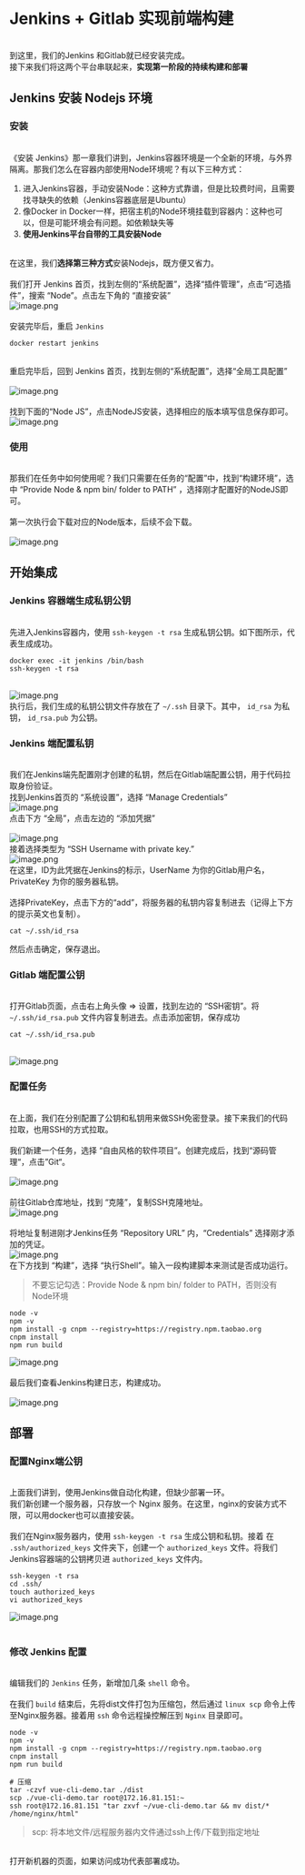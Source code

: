 # Jenkins + Gitlab 实现前端构建


<br />到这里，我们的Jenkins 和Gitlab就已经安装完成。<br />接下来我们将这两个平台串联起来，**实现第一阶段的持续构建和部署**

<a name="PL5tW"></a>
## Jenkins 安装 Nodejs 环境


<a name="56rzz"></a>
### 安装

<br />《安装 Jenkins》那一章我们讲到，Jenkins容器环境是一个全新的环境，与外界隔离。那我们怎么在容器内部使用Node环境呢？有以下三种方式：<br />

1. 进入Jenkins容器，手动安装Node：这种方式靠谱，但是比较费时间，且需要找寻缺失的依赖（Jenkins容器底层是Ubuntu）
1. 像Docker in Docker一样，把宿主机的Node环境挂载到容器内：这种也可以，但是可能环境会有问题。如依赖缺失等
1. **使用Jenkins平台自带的工具安装Node**


<br />在这里，我们**选择第三种方式**安装Nodejs，既方便又省力。<br />
<br />我们打开 Jenkins 首页，找到左侧的“系统配置”，选择“插件管理”，点击“可选插件”，搜索 “Node”。点击左下角的 “直接安装”<br />![image.png](https://images.gitee.com/uploads/images/2020/0728/201229_456f3538_1720749.png)<br />
<br />安装完毕后，重启 `Jenkins` 
```shell
docker restart jenkins
```

<br />重启完毕后，回到 Jenkins 首页，找到左侧的“系统配置”，选择“全局工具配置”<br />
<br />![image.png](https://images.gitee.com/uploads/images/2020/0728/201318_1568af76_1720749.png)<br />
<br />找到下面的“Node JS”，点击NodeJS安装，选择相应的版本填写信息保存即可。<br />![image.png](https://images.gitee.com/uploads/images/2020/0728/201355_45888ae8_1720749.png)<br />

<a name="hTd85"></a>
### 使用

<br />那我们在任务中如何使用呢？我们只需要在任务的“配置”中，找到“构建环境”，选中 “Provide Node & npm bin/ folder to PATH” ，选择刚才配置好的NodeJS即可。<br />
<br />第一次执行会下载对应的Node版本，后续不会下载。<br />
<br />![image.png](https://images.gitee.com/uploads/images/2020/0728/201415_3cde7228_1720749.png)<br />

<a name="Fi3uS"></a>
## 开始集成


<a name="EmgFy"></a>
### Jenkins 容器端生成私钥公钥

<br />先进入Jenkins容器内，使用 `ssh-keygen -t rsa` 生成私钥公钥。如下图所示，代表生成成功。<br />

```shell
docker exec -it jenkins /bin/bash
ssh-keygen -t rsa
```

<br />![image.png](https://images.gitee.com/uploads/images/2020/0728/201439_31fcd2a0_1720749.png)<br />执行后，我们生成的私钥公钥文件存放在了 `~/.ssh` 目录下。其中， `id_rsa` 为私钥， `id_rsa.pub` 为公钥。<br />

<a name="6i7Ca"></a>
### Jenkins 端配置私钥

<br />我们在Jenkins端先配置刚才创建的私钥，然后在Gitlab端配置公钥，用于代码拉取身份验证。<br />找到Jenkins首页的 “系统设置”，选择 “Manage Credentials”<br />![image.png](https://images.gitee.com/uploads/images/2020/0728/201500_85f2df6e_1720749.png)<br />点击下方 “全局”，点击左边的 “添加凭据”<br />
<br />![image.png](https://images.gitee.com/uploads/images/2020/0728/201521_73319f17_1720749.png)<br />接着选择类型为 “SSH Username with private key.”<br />![image.png](https://images.gitee.com/uploads/images/2020/0728/201602_aa38dd34_1720749.png)<br />在这里，ID为此凭据在Jenkins的标示，UserName 为你的Gitlab用户名，PrivateKey 为你的服务器私钥。<br />
<br />选择PrivateKey，点击下方的“add”，将服务器的私钥内容复制进去（记得上下方的提示英文也复制）。
```shell
cat ~/.ssh/id_rsa
```
然后点击确定，保存退出。<br />

<a name="3Wrk8"></a>
### Gitlab 端配置公钥

<br />打开Gitlab页面，点击右上角头像 => 设置，找到左边的 “SSH密钥”。将 `~/.ssh/id_rsa.pub` 文件内容复制进去。点击添加密钥，保存成功
```shell
cat ~/.ssh/id_rsa.pub
```

<br />![image.png](https://images.gitee.com/uploads/images/2020/0728/201625_0f2b642b_1720749.png)<br />

<a name="OCyDk"></a>
### 配置任务

<br />在上面，我们在分别配置了公钥和私钥用来做SSH免密登录。接下来我们的代码拉取，也用SSH的方式拉取。<br />
<br />我们新建一个任务，选择 “自由风格的软件项目”。创建完成后，找到“源码管理“，点击”Git“。<br />
<br />![image.png](https://images.gitee.com/uploads/images/2020/0728/201644_3f78e047_1720749.png)<br />
<br />前往Gitlab仓库地址，找到 “克隆”，复制SSH克隆地址。<br />![image.png](https://images.gitee.com/uploads/images/2020/0728/201701_d4f9c337_1720749.png)<br />
<br />将地址复制进刚才Jenkins任务 “Repository URL” 内，“Credentials” 选择刚才添加的凭证。<br />![image.png](http://img.zhufengpeixun.cn/cicd_512.png)<br />在下方找到 “构建”，选择 “执行Shell”。输入一段构建脚本来测试是否成功运行。<br />

> 不要忘记勾选：Provide Node & npm bin/ folder to PATH，否则没有Node环境

```shell
node -v
npm -v
npm install -g cnpm --registry=https://registry.npm.taobao.org
cnpm install
npm run build
```
![image.png](https://images.gitee.com/uploads/images/2020/0728/201733_a7991ba3_1720749.png)<br />
<br />最后我们查看Jenkins构建日志，构建成功。<br />
<br />![image.png](https://images.gitee.com/uploads/images/2020/0728/201759_1ccf42ed_1720749.png)<br />

<a name="KCdIc"></a>
## 部署


<a name="J2Gub"></a>
### 配置Nginx端公钥

<br />上面我们讲到，使用Jenkins做自动化构建，但缺少部署一环。<br />我们新创建一个服务器，只存放一个 Nginx 服务。在这里，nginx的安装方式不限，可以用docker也可以直接安装。<br />
<br />我们在Nginx服务器内，使用 `ssh-keygen -t rsa` 生成公钥和私钥。接着 在 `.ssh/authorized_keys` 文件夹下，创建一个 `authorized_keys` 文件。将我们Jenkins容器端的公钥拷贝进 `authorized_keys` 文件内。
```shell
ssh-keygen -t rsa
cd .ssh/
touch authorized_keys
vi authorized_keys
```
![image.png](https://images.gitee.com/uploads/images/2020/0728/201852_8cc4e451_1720749.png)<br />
<br />

<a name="3W1m3"></a>
### 修改 Jenkins 配置

<br />编辑我们的 `Jenkins` 任务，新增加几条 `shell` 命令。<br />
<br />在我们 `build` 结束后，先将dist文件打包为压缩包，然后通过 `linux scp` 命令上传至Nginx服务器。接着用 `ssh` 命令远程操控解压到 `Nginx` 目录即可。
```shell
node -v
npm -v
npm install -g cnpm --registry=https://registry.npm.taobao.org
cnpm install
npm run build

# 压缩
tar -czvf vue-cli-demo.tar ./dist
scp ./vue-cli-demo.tar root@172.16.81.151:~
ssh root@172.16.81.151 "tar zxvf ~/vue-cli-demo.tar && mv dist/* /home/nginx/html"
```
> scp: 将本地文件/远程服务器内文件通过ssh上传/下载到指定地址


<br />打开新机器的页面，如果访问成功代表部署成功。<br />
<br />